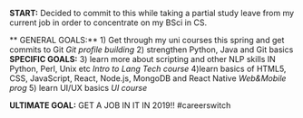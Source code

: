**START:** 
Decided to commit to this while taking a partial study leave from my current job in order to concentrate on my BSci in CS.

** GENERAL GOALS:** 
    1) Get through my uni courses this spring and get               commits to Git
        *Git profile building* 
    2) strengthen Python, Java and Git basics
**SPECIFIC GOALS:**
    3) learn more about scripting and other NLP skills IN Python, Perl, Unix etc
        *Intro to Lang Tech course* 
    4)learn basics of HTML5, CSS, JavaScript, React, Node.js,        MongoDB and React Native
        *Web&Mobile prog*
    5) learn UI/UX basics 
        *UI course*

**ULTIMATE GOAL:**
    GET A JOB IN IT IN 2019!! #careerswitch